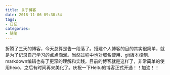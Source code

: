 ```yaml
---
title: 关于博客
date: 2018-11-06 09:30:54
tags:
- 日记
categories:
- 随笔
---
```


折腾了三天的博客，今天总算是告一段落了。搭建个人博客的目的其实很简单，就是为了记录自己学习的点点滴滴。当然过程中也对域名使用、git版本控制、markdown编辑也有了更深的理解和实践。目前的博客就是这样了，非常简单的使用hexo，之后有时间再来美化了。庆祝一下Heitu的博客正式开通！！加油！！